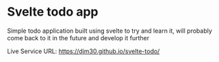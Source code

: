 # Svelte todo app

Simple todo application built using svelte to try and learn it, will probably come back to it in the future and develop it further

Live Service URL: https://djm30.github.io/svelte-todo/